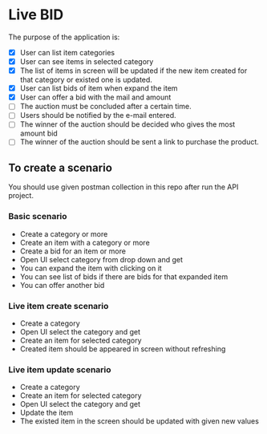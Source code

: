 
# Live BID

The purpose of the application is:

- [x] User can list item categories
- [x] User can see items in selected category
- [x] The list of items in screen will be updated if the new item created for that category or existed one is updated.
- [x]  User can list bids of item when expand the item
- [x]  User can offer a bid with the mail and amount
- [ ] The auction must be concluded after a certain time.
- [ ] Users should be notified by the e-mail entered.
- [ ] The winner of the auction should be decided who gives the most amount bid
- [ ] The winner of the auction should be sent a link to purchase the product.
  
 ## To create a scenario
You should use given postman collection in this repo after run the API project.

### Basic scenario
- Create a category or more
- Create an item with a category or more
- Create a bid for an item or more
- Open UI select category from drop down and get
- You can expand the item with clicking on it
- You can see list of bids if there are bids for that expanded item
- You can offer another bid

### Live item create scenario
- Create a category
- Open UI select the category and get
- Create an item for selected category
- Created item should be appeared in screen without refreshing

### Live item update scenario
- Create a category
- Create an item for selected category
- Open UI select the category and get
- Update the item
- The existed item in the screen should be updated with given new values


